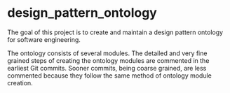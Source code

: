 # design_pattern_ontology
The goal of this project is to create and maintain a design pattern ontology for software engineering.

The ontology consists of several modules. The detailed and very fine grained steps of creating the ontology modules are commented in the earliest Git commits. Sooner commits, being coarse grained, are less commented because they follow the same method of ontology module creation.
